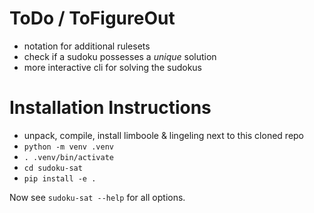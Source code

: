 # ToDo / ToFigureOut

- notation for additional rulesets
- check if a sudoku possesses a *unique* solution
- more interactive cli for solving the sudokus

# Installation Instructions

- unpack, compile, install limboole & lingeling next to this cloned repo
- `python -m venv .venv`
- `. .venv/bin/activate`
- `cd sudoku-sat`
- `pip install -e .`

Now see `sudoku-sat --help` for all options.
